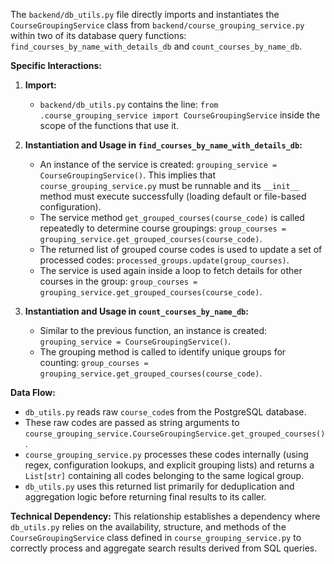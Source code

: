 The `backend/db_utils.py` file directly imports and instantiates the `CourseGroupingService` class from `backend/course_grouping_service.py` within two of its database query functions: `find_courses_by_name_with_details_db` and `count_courses_by_name_db`.

**Specific Interactions:**

1.  **Import:**
    *   `backend/db_utils.py` contains the line: `from .course_grouping_service import CourseGroupingService` inside the scope of the functions that use it.

2.  **Instantiation and Usage in `find_courses_by_name_with_details_db`:**
    *   An instance of the service is created: `grouping_service = CourseGroupingService()`. This implies that `course_grouping_service.py` must be runnable and its `__init__` method must execute successfully (loading default or file-based configuration).
    *   The service method `get_grouped_courses(course_code)` is called repeatedly to determine course groupings: `group_courses = grouping_service.get_grouped_courses(course_code)`.
    *   The returned list of grouped course codes is used to update a set of processed codes: `processed_groups.update(group_courses)`.
    *   The service is used again inside a loop to fetch details for other courses in the group: `group_courses = grouping_service.get_grouped_courses(course_code)`.

3.  **Instantiation and Usage in `count_courses_by_name_db`:**
    *   Similar to the previous function, an instance is created: `grouping_service = CourseGroupingService()`.
    *   The grouping method is called to identify unique groups for counting: `group_courses = grouping_service.get_grouped_courses(course_code)`.

**Data Flow:**

*   `db_utils.py` reads raw `course_code`s from the PostgreSQL database.
*   These raw codes are passed as string arguments to `course_grouping_service.CourseGroupingService.get_grouped_courses()`.
*   `course_grouping_service.py` processes these codes internally (using regex, configuration lookups, and explicit grouping lists) and returns a `List[str]` containing all codes belonging to the same logical group.
*   `db_utils.py` uses this returned list primarily for deduplication and aggregation logic before returning final results to its caller.

**Technical Dependency:**
This relationship establishes a dependency where `db_utils.py` relies on the availability, structure, and methods of the `CourseGroupingService` class defined in `course_grouping_service.py` to correctly process and aggregate search results derived from SQL queries.